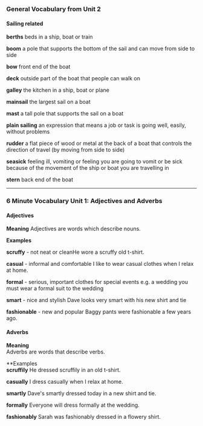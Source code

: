 ### General Vocabulary from Unit 2

#### Sailing related

**berths**
beds in a ship, boat or train

**boom**
a pole that supports the bottom of the sail and can move from side to side

**bow**
front end of the boat

**deck**
outside part of the boat that people can walk on

**galley**
the kitchen in a ship, boat or plane

**mainsail**
the largest sail on a boat

**mast**
a tall pole that supports the sail on a boat

**plain sailing**
an expression that means a job or task is going well, easily, without problems

**rudder**
a flat piece of wood or metal at the back of a boat that controls the direction of travel (by moving from side to side)

**seasick**
feeling ill, vomiting or feeling you are going to vomit or be sick because of the movement of the ship or boat you are travelling in

**stern**
back end of the boat

---
### 6 Minute Vocabulary Unit 1: Adjectives and Adverbs

#### Adjectives

**Meaning**
Adjectives are words which describe nouns.

**Examples**

**scruffy** - not neat or cleanHe wore a scruffy old t-shirt.

**casual** - informal and comfortable
I like to wear casual clothes when I relax at home.

**formal** - serious, important clothes for special events e.g. a wedding
you must wear a formal suit to the wedding

**smart** - nice and stylish
Dave looks very smart with his new shirt and tie 

**fashionable** - new and popular
Baggy pants were fashionable a few years ago.


#### Adverbs

**Meaning**  
Adverbs are words that describe verbs.

**Examples  
**scruffily**
He dressed scruffily in an old t-shirt. 

**casually**
I dress casually when I relax at home.

**smartly**
Dave's smartly dressed today in a new shirt and tie.

**formally**
Everyone will dress formally at the wedding.

**fashionably**
Sarah was fashionably dressed in a flowery shirt.